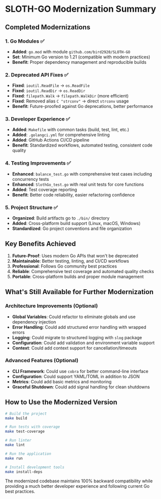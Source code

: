 # SLOTH-GO Modernization Summary

## Completed Modernizations

### 1. Go Modules ✅
- **Added**: `go.mod` with module `github.com/bird2920/SLOTH-GO`
- **Set**: Minimum Go version to 1.21 (compatible with modern practices)
- **Benefit**: Proper dependency management and reproducible builds

### 2. Deprecated API Fixes ✅
- **Fixed**: `ioutil.ReadFile` → `os.ReadFile` 
- **Fixed**: `ioutil.ReadDir` → `os.ReadDir`
- **Fixed**: `filepath.Walk` → `filepath.WalkDir` (more efficient)
- **Fixed**: Removed alias `C "strconv"` → direct `strconv` usage
- **Benefit**: Future-proofed against Go deprecations, better performance

### 3. Developer Experience ✅
- **Added**: `Makefile` with common tasks (build, test, lint, etc.)
- **Added**: `.golangci.yml` for comprehensive linting
- **Added**: GitHub Actions CI/CD pipeline
- **Benefit**: Standardized workflows, automated testing, consistent code quality

### 4. Testing Improvements ✅
- **Enhanced**: `balance_test.go` with comprehensive test cases including concurrency tests
- **Enhanced**: `SlothGo_test.go` with real unit tests for core functions
- **Added**: Test coverage reporting
- **Benefit**: Better code reliability, easier refactoring confidence

### 5. Project Structure ✅
- **Organized**: Build artifacts go to `./bin/` directory
- **Added**: Cross-platform build support (Linux, macOS, Windows)
- **Standardized**: Go project conventions and file organization

## Key Benefits Achieved

1. **Future-Proof**: Uses modern Go APIs that won't be deprecated
2. **Maintainable**: Better testing, linting, and CI/CD workflows
3. **Professional**: Follows Go community best practices
4. **Reliable**: Comprehensive test coverage and automated quality checks
5. **Portable**: Cross-platform builds and proper module management

## What's Still Available for Further Modernization

### Architecture Improvements (Optional)
- **Global Variables**: Could refactor to eliminate globals and use dependency injection
- **Error Handling**: Could add structured error handling with wrapped errors
- **Logging**: Could migrate to structured logging with `slog` package
- **Configuration**: Could add validation and environment variable support
- **Context**: Could add context support for cancellation/timeouts

### Advanced Features (Optional)
- **CLI Framework**: Could use `cobra` for better command-line interface
- **Configuration**: Could support YAML/TOML in addition to JSON
- **Metrics**: Could add basic metrics and monitoring
- **Graceful Shutdown**: Could add signal handling for clean shutdowns

## How to Use the Modernized Version

```bash
# Build the project
make build

# Run tests with coverage
make test-coverage  

# Run linter
make lint

# Run the application
make run

# Install development tools
make install-deps
```

The modernized codebase maintains 100% backward compatibility while providing a much better developer experience and following current Go best practices.